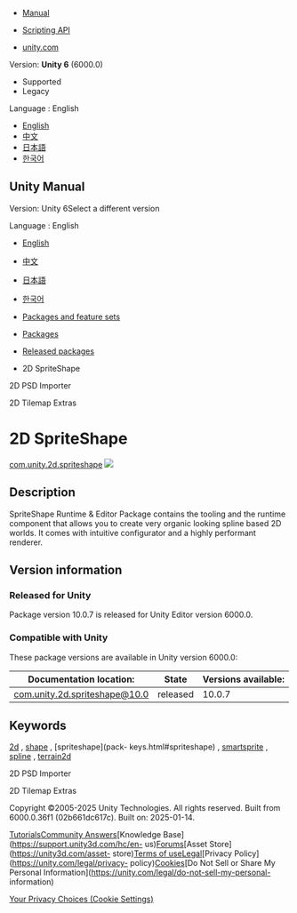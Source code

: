 [](https://docs.unity3d.com)

  * [Manual](../Manual/index.html)
  * [Scripting API](../ScriptReference/index.html)

  * [unity.com](https://unity.com/)

Version: **Unity 6** (6000.0)

  * Supported
  * Legacy

Language : English

  * [English](/Manual/com.unity.2d.spriteshape.html)
  * [中文](/cn/current/Manual/com.unity.2d.spriteshape.html)
  * [日本語](/ja/current/Manual/com.unity.2d.spriteshape.html)
  * [한국어](/kr/current/Manual/com.unity.2d.spriteshape.html)

[](https://docs.unity3d.com)

## Unity Manual

Version: Unity 6Select a different version

Language : English

  * [English](/Manual/com.unity.2d.spriteshape.html)
  * [中文](/cn/current/Manual/com.unity.2d.spriteshape.html)
  * [日本語](/ja/current/Manual/com.unity.2d.spriteshape.html)
  * [한국어](/kr/current/Manual/com.unity.2d.spriteshape.html)

  * [Packages and feature sets](PackagesList.html)
  * [Packages](Packages-all.html)
  * [Released packages](pack-safe.html)
  * 2D SpriteShape 

[](com.unity.2d.psdimporter.html)

2D PSD Importer

[](com.unity.2d.tilemap.extras.html)

2D Tilemap Extras

# 2D SpriteShape

[com.unity.2d.spriteshape](https://docs.unity3d.com/Packages/com.unity.2d.spriteshape@10.0/manual/index.html)
![](../uploads/Main/iconRel.png)

## Description

SpriteShape Runtime & Editor Package contains the tooling and the runtime
component that allows you to create very organic looking spline based 2D
worlds. It comes with intuitive configurator and a highly performant renderer.

## Version information

### Released for Unity

Package version 10.0.7 is released for Unity Editor version 6000.0.

### Compatible with Unity

These package versions are available in Unity version 6000.0:

**Documentation location:** | **State** | **Versions available:**  
---|---|---  
[com.unity.2d.spriteshape@10.0](https://docs.unity3d.com/Packages/com.unity.2d.spriteshape@10.0/manual/index.html) | released | 10.0.7  
  
## Keywords

[2d](pack-keys.html#2d) , [shape](pack-keys.html#shape) , [spriteshape](pack-
keys.html#spriteshape) , [smartsprite](pack-keys.html#smartsprite) ,
[spline](pack-keys.html#spline) , [terrain2d](pack-keys.html#terrain2d)

[](com.unity.2d.psdimporter.html)

2D PSD Importer

[](com.unity.2d.tilemap.extras.html)

2D Tilemap Extras

Copyright ©2005-2025 Unity Technologies. All rights reserved. Built from
6000.0.36f1 (02b661dc617c). Built on: 2025-01-14.

[Tutorials](https://learn.unity.com/)[Community
Answers](https://answers.unity3d.com)[Knowledge
Base](https://support.unity3d.com/hc/en-
us)[Forums](https://forum.unity3d.com)[Asset Store](https://unity3d.com/asset-
store)[Terms of
use](https://docs.unity3d.com/Manual/TermsOfUse.html)[Legal](https://unity.com/legal)[Privacy
Policy](https://unity.com/legal/privacy-
policy)[Cookies](https://unity.com/legal/cookie-policy)[Do Not Sell or Share
My Personal Information](https://unity.com/legal/do-not-sell-my-personal-
information)

[Your Privacy Choices (Cookie Settings)](javascript:void\(0\);)

